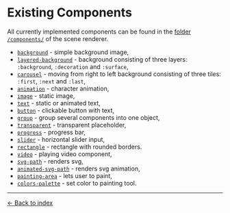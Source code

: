 # Existing Components

All currently implemented components can be found in the [folder `/components/`](/src/cljs/webchange/interpreter/renderer/scene/components) of the scene renderer.

- [`background`](/src/cljs/webchange/interpreter/renderer/scene/components/background/component.cljs) - simple background image,
- [`layered-background`](/src/cljs/webchange/interpreter/renderer/scene/components/layered_background/component.cljs) - background consisting of three layers: `:background`, `:decoration` and `:surface`,
- [`carousel`](/src/cljs/webchange/interpreter/renderer/scene/components/carousel/component.cljs) - moving from right to left background consisting of three tiles: `:first`, `:next` and `:last`,
- [`animation`](/src/cljs/webchange/interpreter/renderer/scene/components/animation/component.cljs) - character animation,
- [`image`](/src/cljs/webchange/interpreter/renderer/scene/components/image/component.cljs) - static image,
- [`text`](/src/cljs/webchange/interpreter/renderer/scene/components/text/component.cljs) - static or animated text,
- [`button`](/src/cljs/webchange/interpreter/renderer/scene/components/button/component.cljs) - clickable button with text,
- [`group`](/src/cljs/webchange/interpreter/renderer/scene/components/group/component.cljs) - group several components into one object,
- [`transparent`](/src/cljs/webchange/interpreter/renderer/scene/components/transparent/component.cljs) - transparent placeholder,
- [`progress`](/src/cljs/webchange/interpreter/renderer/scene/components/progress/component.cljs) - progress bar,
- [`slider`](/src/cljs/webchange/interpreter/renderer/scene/components/slider/component.cljs) - horizontal slider input,
- [`rectangle`](/src/cljs/webchange/interpreter/renderer/scene/components/rectangle/component.cljs) - rectangle with rounded borders.
- [`video`](/src/cljs/webchange/interpreter/renderer/scene/components/video/component.cljs) - playing video component,
- [`svg-path`](/src/cljs/webchange/interpreter/renderer/scene/components/svg_path/component.cljs) - renders svg,
- [`animated-svg-path`](/src/cljs/webchange/interpreter/renderer/scene/components/animated_svg_path/component.cljs) - renders svg animation,
- [`painting-area`](/src/cljs/webchange/interpreter/renderer/scene/components/painting_area/component.cljs) - lets user to paint,
- [`colors-palette`](/src/cljs/webchange/interpreter/renderer/scene/components/colors_palette/component.cljs) - set color to painting tool.

---

[← Back to index](../../index.md)
